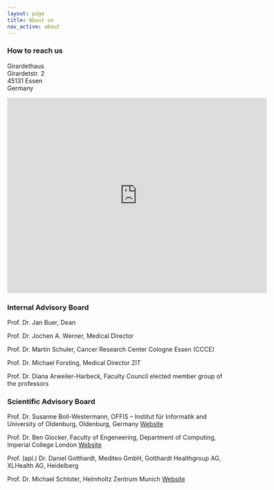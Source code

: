 ```yaml
---
layout: page
title: About us
nav_active: about
---
```


### How to reach us 

Girardethaus<br>
Girardetstr. 2<br>
45131 Essen<br>
Germany

<iframe src="https://www.google.com/maps/embed?pb=!1m18!1m12!1m3!1d2487.470089689469!2d7.0006781587659175!3d51.43116021422248!2m3!1f0!2f0!3f0!3m2!1i1024!2i768!4f13.1!3m3!1m2!1s0x47b8c329cd1521cb%3A0x16c8b4b203d5ae06!2sGirardetstra%C3%9Fe%202%2C%2045131%20Essen!5e0!3m2!1sen!2sde!4v1662877674478!5m2!1sen!2sde" width="600" height="450" style="border:0;" allowfullscreen="" loading="lazy" referrerpolicy="no-referrer-when-downgrade"></iframe>




### Internal Advisory Board

Prof. Dr. Jan Buer, Dean

Prof. Dr. Jochen A. Werner, Medical Director

Prof. Dr. Martin Schuler, Cancer Research Center Cologne Essen (CCCE)

Prof. Dr. Michael Forsting, Medical Director ZIT

Prof. Dr. Diana Arweiler-Harbeck, Faculty Council elected member group of the professors




### Scientific Advisory Board

Prof. Dr. Susanne Boll-Westermann, OFFIS – Institut für Informatik and University of Oldenburg, Oldenburg, Germany [Website](https://uol.de/en/media-informatics/team/susanne-boll)

Prof. Dr. Ben Glocker, Faculty of Engeneering, Department of Computing, Imperial College London [Website](https://www.imperial.ac.uk/people/b.glocker)

Prof. (apl.) Dr. Daniel Gotthardt, Mediteo GmbH, Gotthardt Healthgroup AG, XLHealth AG, Heidelberg 

Prof. Dr. Michael Schloter, Helmholtz Zentrum Munich [Website](https://www.professoren.tum.de/en/honorary-professors/s/schloter-michael)
 


